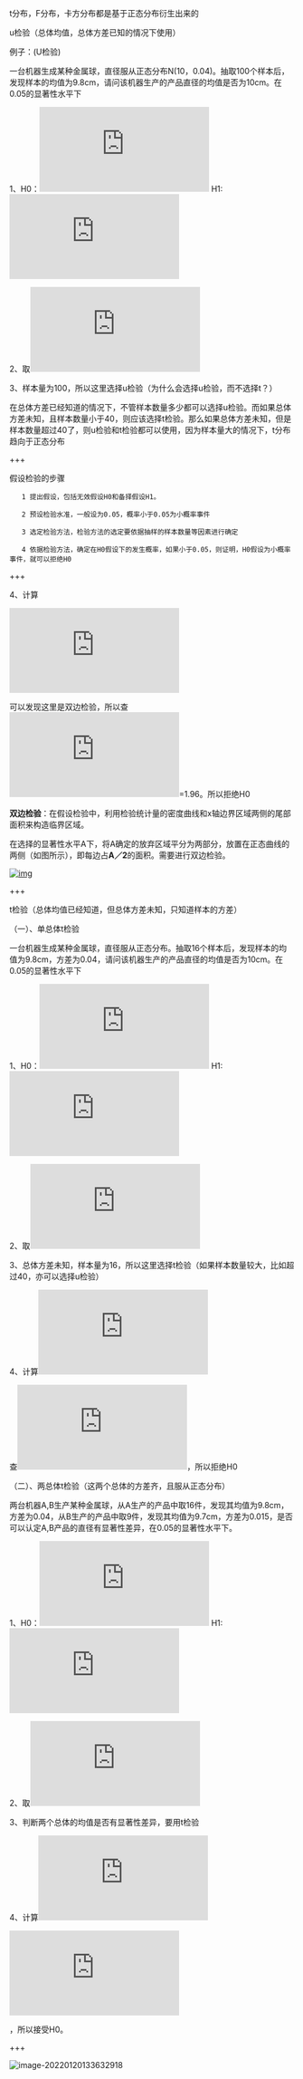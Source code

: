 t分布，F分布，卡方分布都是基于正态分布衍生出来的

u检验（总体均值，总体方差已知的情况下使用）

例子：(U检验)

一台机器生成某种金属球，直径服从正态分布N(10，0.04)。抽取100个样本后，发现样本的均值为9.8cm，请问该机器生产的产品直径的均值是否为10cm。在0.05的显著性水平下

1、H0：![u_{0}=10cm](https://private.codecogs.com/gif.latex?u_%7B0%7D%3D10cm)   H1:![u_{0}\neq 10cm](https://private.codecogs.com/gif.latex?u_%7B0%7D%5Cneq%2010cm)

2、取![\alpha=0.05](https://private.codecogs.com/gif.latex?%5Calpha%3D0.05)

3、样本量为100，所以这里选择u检验（为什么会选择u检验，而不选择t？）

在总体方差已经知道的情况下，不管样本数量多少都可以选择u检验。而如果总体方差未知，且样本数量小于40，则应该选择t检验。那么如果总体方差未知，但是样本数量超过40了，则u检验和t检验都可以使用，因为样本量大的情况下，t分布趋向于正态分布

+++

假设检验的步骤

       1 提出假设，包括无效假设H0和备择假设H1。
    
       2 预设检验水准，一般设为0.05，概率小于0.05为小概率事件
    
       3 选定检验方法，检验方法的选定要依据抽样的样本数量等因素进行确定
    
       4 依据检验方法，确定在H0假设下的发生概率，如果小于0.05，则证明，H0假设为小概率事件，就可以拒绝H0

+++

4、计算

![u=\frac{9.8-10}{0.2/\sqrt{100}}=-10](https://private.codecogs.com/gif.latex?u%3D%5Cfrac%7B9.8-10%7D%7B0.2/%5Csqrt%7B100%7D%7D%3D-10)

可以发现这里是双边检验，所以查![u_{0.025}](https://private.codecogs.com/gif.latex?u_%7B0.025%7D)=1.96。所以拒绝H0

**双边检验**：在假设检验中，利用检验统计量的密度曲线和x轴边界区域两侧的尾部面积来构造临界区域。

在选择的显著性水平A下，将A确定的放弃区域平分为两部分，放置在正态曲线的两侧（如图所示），即每边占**A／2**的面积。需要进行双边检验。

[![img](https://iknow-pic.cdn.bcebos.com/8ad4b31c8701a18b761134328e2f07082938fed1?x-bce-process%3Dimage%2Fresize%2Cm_lfit%2Cw_600%2Ch_800%2Climit_1%2Fquality%2Cq_85%2Fformat%2Cf_jpg)](https://iknow-pic.cdn.bcebos.com/8ad4b31c8701a18b761134328e2f07082938fed1)

+++

t检验（总体均值已经知道，但总体方差未知，只知道样本的方差）

  （一）、单总体t检验

 一台机器生成某种金属球，直径服从正态分布。抽取16个样本后，发现样本的均值为9.8cm，方差为0.04，请问该机器生产的产品直径的均值是否为10cm。在0.05的显著性水平下

1、H0：![u_{0}=10cm](https://private.codecogs.com/gif.latex?u_%7B0%7D%3D10cm)   H1:![u_{0}\neq 10cm](https://private.codecogs.com/gif.latex?u_%7B0%7D%5Cneq%2010cm)

2、取![\alpha=0.05](https://private.codecogs.com/gif.latex?%5Calpha%3D0.05)

3、总体方差未知，样本量为16，所以这里选择t检验（如果样本数量较大，比如超过40，亦可以选择u检验）

4、计算![t=\frac{9.8-10}{0.2/\sqrt{16}}=-4](https://private.codecogs.com/gif.latex?t%3D%5Cfrac%7B9.8-10%7D%7B0.2/%5Csqrt%7B16%7D%7D%3D-4)



查![t_{0.025}(15)=2.49](https://private.codecogs.com/gif.latex?t_%7B0.025%7D%2815%29%3D2.49)，所以拒绝H0

 （二）、两总体t检验（这两个总体的方差齐，且服从正态分布）

两台机器A,B生产某种金属球，从A生产的产品中取16件，发现其均值为9.8cm，方差为0.04，从B生产的产品中取9件，发现其均值为9.7cm，方差为0.015，是否可以认定A,B产品的直径有显著性差异，在0.05的显著性水平下。

1、H0：![\mu _{A} =\mu_{B}](https://private.codecogs.com/gif.latex?%5Cmu%20_%7BA%7D%20%3D%5Cmu_%7BB%7D)   H1:![\mu _{A} \neq \mu_{B}](https://private.codecogs.com/gif.latex?%5Cmu%20_%7BA%7D%20%5Cneq%20%5Cmu_%7BB%7D)

2、取![\alpha=0.05](https://private.codecogs.com/gif.latex?%5Calpha%3D0.05)

3、判断两个总体的均值是否有显著性差异，要用t检验

4、计算![t=\frac{9.8-9.7}{\sqrt{\frac{0.04}{16}+\frac{0.015}{9}}}=1.5506](https://private.codecogs.com/gif.latex?t%3D%5Cfrac%7B9.8-9.7%7D%7B%5Csqrt%7B%5Cfrac%7B0.04%7D%7B16%7D&plus;%5Cfrac%7B0.015%7D%7B9%7D%7D%7D%3D1.5506)

![t_{0.025}(16+9-2)=2.3978](https://private.codecogs.com/gif.latex?t_%7B0.025%7D%2816&plus;9-2%29%3D2.3978)

，所以接受H0。

+++



![image-20220120133632918](C:\Users\73887\AppData\Roaming\Typora\typora-user-images\image-20220120133632918.png)